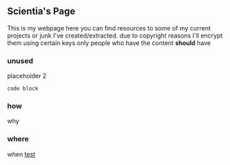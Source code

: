 ## Scientia's Page

This is my webpage here you can find resources to some of my current projects or junk I've created/extracted. due to copyright reasons I'll encrypt them using certain keys only people who have the content **should** have

### unused

placeholder 2

```
code block
```


### how

why

### where
when
[test](/data/codenames.html)
